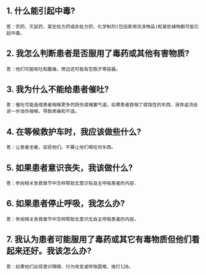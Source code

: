 ## 1. 什么能引起中毒?

    答：农药、灭鼠药、某些处方药或非处方药、化学制剂(包括家用洗涤物品)和某些植物都可能引起中毒。

## 2. 我怎么判断患者是否服用了毒药或其他有害物质?

    答：他们可能呕吐和腹痛，旁边还可能有空瓶子等容器。

## 3. 我为什么不能给患者催吐?

    答：催吐可能造成患者咽喉更多的损伤或堵塞气道。如果患者吞咽了腐蚀性的东西，液体返流会进一步烧伤咽喉，导致疼痛和不适。

## 4. 在等候救护车时，我应该做些什么?

    答：让患者坐着，安抚他们。不要让他们喝任何东西。

## 5. 如果患者意识丧失，我该做什么?

    答：参阅相关急救章节中怎样帮助无意识有自主呼吸患者的内容.

## 6. 如果患者停止呼吸，我怎么办?

    答：参阅相关急救章节中怎样帮助无意识无自主呼吸患者的内容。

## 7. 我认为患者可能服用了毒药或其它有毒物质但他们看起来还好。我该怎么办?

    答：如果他们出现意识障碍、行为改变或呼吸困难，拨打120。
